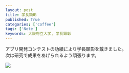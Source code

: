 ```yaml
---
layout: post
title: 学長顕彰
published: True
categories: ['coffee']
tags: ['Note']
keywords: 大阪府立大学, 学長顕彰
---
```


アプリ開発コンテストの功績により学長顕彰を戴きました。<br>
次は研究で成果をあげられるよう頑張ります。

<img src="https://dl.dropboxusercontent.com/u/12208857/img/honor_myphoto.jpg" class="image-on-frame">
